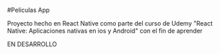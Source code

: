 #Peliculas App

Proyecto hecho en React Native como parte del curso de Udemy "React Native: Aplicaciones nativas en ios y Android" con el fin de aprender

EN DESARROLLO
